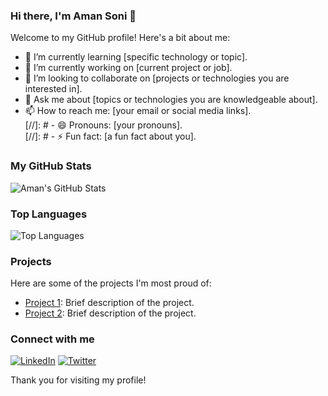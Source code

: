 ### Hi there, I'm Aman Soni 👋

Welcome to my GitHub profile! Here's a bit about me:

- 🌱 I’m currently learning [specific technology or topic].
- 🔭 I’m currently working on [current project or job].
- 👯 I’m looking to collaborate on [projects or technologies you are interested in].
- 💬 Ask me about [topics or technologies you are knowledgeable about].
- 📫 How to reach me: [your email or social media links].  
[//]: # - 😄 Pronouns: [your pronouns].  
[//]: # - ⚡ Fun fact: [a fun fact about you].

### My GitHub Stats

![Aman's GitHub Stats](https://github-readme-stats.vercel.app/api?username=amansoni&show_icons=true&theme=radical)

### Top Languages

![Top Languages]([https://github-readme-stats.vercel.app/api/top-langs/?username=amansoni&layout=compact&theme=radical](https://github-readme-stats.vercel.app/api/top-langs/?username=amansoni&layout=compact&theme=radical))

### Projects

Here are some of the projects I'm most proud of:

- [Project 1](link): Brief description of the project.
- [Project 2](link): Brief description of the project.

### Connect with me

[![LinkedIn](https://img.shields.io/badge/LinkedIn-blue?style=flat&logo=linkedin)](https://www.linkedin.com/in/aman-soni/)
[![Twitter](https://img.shields.io/badge/Twitter-blue?style=flat&logo=twitter)](https://x.com/amansoni)

Thank you for visiting my profile!
